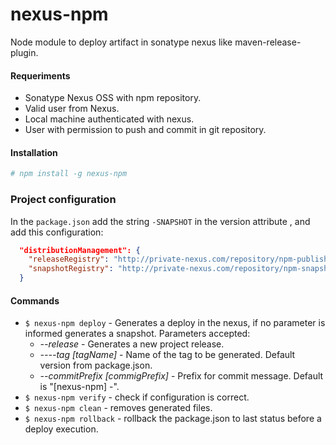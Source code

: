 # nexus-npm

Node module to deploy artifact in sonatype nexus like maven-release-plugin.

#### Requeriments

* Sonatype Nexus OSS with npm repository.
* Valid user from Nexus.
* Local machine authenticated with nexus.
* User with permission to push and commit in git repository.

#### Installation

```bash
# npm install -g nexus-npm
```

### Project configuration

In the `package.json` add the string `-SNAPSHOT` in the version attribute , and add this configuration:

```json
  "distributionManagement": {
    "releaseRegistry": "http://private-nexus.com/repository/npm-publish/",
    "snapshotRegistry": "http://private-nexus.com/repository/npm-snapshot/"
  }
```

#### Commands

* `$ nexus-npm deploy` - Generates a deploy in the nexus, if no parameter is informed generates a snapshot.
    Parameters accepted: 
    * *--release* - Generates a new project release.
    * *----tag [tagName]* - Name of the tag to be generated. Default version from package.json.
    * *--commitPrefix [commigPrefix]* - Prefix for commit message. Default is "[nexus-npm] -".
* `$ nexus-npm verify` - check if configuration is correct.
* `$ nexus-npm clean` - removes generated files. 
* `$ nexus-npm rollback` - rollback the package.json to last status before a deploy execution.
